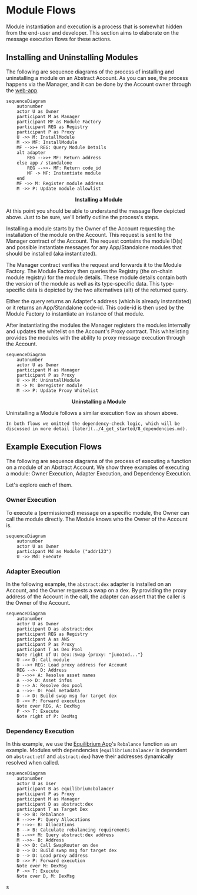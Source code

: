 # Module Flows

Module instantiation and execution is a process that is somewhat hidden from the end-user and developer. This section aims to elaborate on the message execution flows for these actions.

## Installing and Uninstalling Modules

The following are sequence diagrams of the process of installing and uninstalling a module on an Abstract Account. As
you can see, the process happens via the Manager, and it can be done by the Account owner through
the [web-app](https://console.abstract.money/).

```mermaid
sequenceDiagram
    autonumber
    actor U as Owner
    participant M as Manager
    participant MF as Module Factory
    participant REG as Registry
    participant P as Proxy
    U ->> M: InstallModule
    M ->> MF: InstallModule
    MF -->>+ REG: Query Module Details
    alt adapter
        REG -->>+ MF: Return address
    else app / standalone
        REG -->>- MF: Return code_id
        MF -> MF: Instantiate module
    end
    MF ->> M: Register module address
    M ->> P: Update module allowlist
```

<figcaption align = "center"><b>Installing a Module</b></figcaption>

At this point you should be able to understand the message flow depicted above. Just to be sure, we'll briefly outline the process's steps.

Installing a module starts by the Owner of the Account requesting the installation of the module on the Account. This request is sent to the Manager contract of the Account. The request contains the module ID(s) and possible instantiate messages for any App/Standalone modules that should be installed (aka instantiated).

The Manager contract verifies the request and forwards it to the Module Factory. The Module Factory then queries the Registry (the on-chain module registry) for the module details. These module details contain both the version of the module as well as its type-specific data. This type-specific data is depicted by the two alternatives (alt) of the returned query.

Either the query returns an Adapter's address (which is already instantiated) or it returns an App/Standalone code-id. This code-id is then used by the Module Factory to instantiate an instance of that module.

After instantiating the modules the Manager registers the modules internally and updates the whitelist on the Account's Proxy contract. This whitelisting provides the modules with the ability to proxy message execution through the Account.

```mermaid
sequenceDiagram
    autonumber
    actor U as Owner
    participant M as Manager
    participant P as Proxy
    U ->> M: UninstallModule
    M -> M: Deregister module
    M ->> P: Update Proxy Whitelist
```

<figcaption align = "center"><b>Uninstalling a Module</b></figcaption>

Uninstalling a Module follows a similar execution flow as shown above.

```admonish info
In both flows we omitted the dependency-check logic, which will be discussed in more detail [later](../4_get_started/8_dependencies.md).
```

<!-- ## How to Use Modules in Your Project

Leveraging modules in your project can significantly simplify the development process, allowing you to deploy projects
faster and more cost-effectively than building traditionally. By using pre-built, tested, and community-reviewed
modules, you can focus on your project's unique features while reducing development time and minimizing potential bugs.

Here's an example of how modules can be leveraged for a decentralized finance (DeFi) project:

Imagine you want to create a DeFi application with the following features:

- A fungible token for your platform
- Staking and delegation functionality
- A governance system for community-driven decision-making
- Integration with an oracle for fetching off-chain data

Instead of building each feature from scratch, you can leverage Abstract's off-the-shelf modules to implement these
functionalities with ease. This not only saves time and resources but also ensures that your project benefits from the
best practices established by the Abstract community.

**Step 1**

Choose the module of your choice on the Abstract SDK. You can see the available modules on
our <a href="https://github.com/AbstractSDK/abstract/tree/main/modules" target="_blank">repository</a>.

**Step 2**

Import the chosen modules into your project and configure them according to your requirements. This can
include setting custom parameters, such as token supply, staking rewards, or voting thresholds.

**Step 3**

Integrate the modules with your existing codebase, ensuring they work seamlessly with your project's unique
features. This can involve calling module functions, implementing hooks, or extending your data structures.

**Step 4**

Test your dApp thoroughly to ensure the modules function as intended and do not introduce any unexpected
behavior.

By leveraging Abstract's modules in this way, you can rapidly build and deploy your DeFi project while benefiting from
the robustness and flexibility of the Abstract ecosystem. -->

## Example Execution Flows

The following are sequence diagrams of the process of executing a function on a module of an Abstract Account. We show three examples of executing a module: Owner Execution, Adapter Execution, and Dependency Execution.

Let's explore each of them.

### Owner Execution

To execute a (permissioned) message on a specific module, the Owner can call the module directly. The Module knows who the Owner of the Account is.

```mermaid
sequenceDiagram
    autonumber
    actor U as Owner
    participant Md as Module ("addr123")
    U ->> Md: Execute
```

### Adapter Execution

In the following example, the `abstract:dex` adapter is installed on an Account, and the Owner requests a swap on a dex. By providing the proxy address of the Account in the call, the adapter can assert that the caller is the Owner of the Account.

```mermaid
sequenceDiagram
    autonumber
    actor U as Owner
    participant D as abstract:dex
    participant REG as Registry
    participant A as ANS
    participant P as Proxy
    participant T as Dex Pool
    Note right of U: Dex::Swap {proxy: "juno1xd..."}
    U ->> D: Call module
    D -->+ REG: Load proxy address for Account
    REG -->- D: Address
    D -->>+ A: Resolve asset names
    A -->> D: Asset infos
    D --> A: Resolve dex pool
    A -->>- D: Pool metadata
    D --> D: Build swap msg for target dex
    D ->> P: Forward execution
    Note over REG, A: DexMsg
    P ->> T: Execute
    Note right of P: DexMsg
```

### Dependency Execution

In this example, we use the [Equilibrium App](../7_use_cases/equilibrium.md)'s `Rebalance` function as an example. Modules
with dependencies (`equilibrium:balancer` is dependent on `abstract:etf` and `abstract:dex`) have their addresses
dynamically resolved when called.

```mermaid
sequenceDiagram
    autonumber
    actor U as User
    participant B as equilibrium:balancer
    participant P as Proxy
    participant M as Manager
    participant D as abstract:dex
    participant T as Target Dex
    U ->> B: Rebalance
    B -->>+ P: Query Allocations
    P -->>- B: Allocations
    B --> B: Calculate rebalancing requirements
    B -->>+ M: Query abstract:dex address
    M -->>- B: Address
    B ->> D: Call SwapRouter on dex
    D --> D: Build swap msg for target dex
    D --> D: Load proxy address
    D ->> P: Forward execution
    Note over M: DexMsg
    P ->> T: Execute
    Note over D, M: DexMsg
```
s
